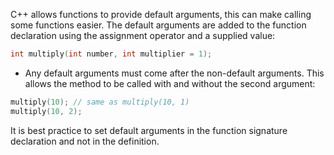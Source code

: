 C++ allows functions to provide default arguments, this can make calling some functions easier. The default arguments are added to the function declaration using the assignment operator and a supplied value:

```cpp
int multiply(int number, int multiplier = 1);
```

- Any default arguments must come after the non-default arguments.
This allows the method to be called with and without the second argument:

```cpp
multiply(10); // same as multiply(10, 1)
multiply(10, 2);
```

It is best practice to set default arguments in the function signature declaration and not in the definition.